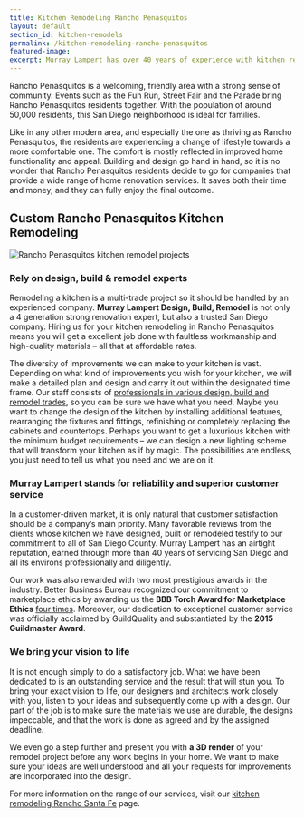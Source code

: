 ```yaml
---
title: Kitchen Remodeling Rancho Penasquitos
layout: default
section_id: kitchen-remodels
permalink: /kitchen-remodeling-rancho-penasquitos
featured-image:
excerpt: Murray Lampert has over 40 years of experience with kitchen remodeling in Rancho Penasquitos, San Diego. Take your Rancho Penasquitos kitchen remodel to the next level with us.
---
```


Rancho Penasquitos is a welcoming, friendly area with a strong sense of community. Events such as the Fun Run, Street Fair and the Parade bring Rancho Penasquitos residents together. With the population of around 50,000 residents, this San Diego neighborhood is ideal for families.

Like in any other modern area, and especially the one as thriving as Rancho Penasquitos, the residents are experiencing a change of lifestyle towards a more comfortable one. The comfort is mostly reflected in improved home functionality and appeal. Building and design go hand in hand, so it is no wonder that Rancho Penasquitos residents decide to go for companies that provide a wide range of home renovation services. It saves both their time and money, and they can fully enjoy the final outcome.

## Custom Rancho Penasquitos Kitchen Remodeling

![Rancho Penasquitos kitchen remodel projects](/uploads/barnard-kitchen-remodel-after.jpg)

### Rely on design, build &amp; remodel experts

Remodeling a kitchen is a multi-trade project so it should be handled by an experienced company. <strong>Murray Lampert Design, Build, Remodel</strong> is not only a 4 generation strong renovation expert, but also a trusted San Diego company. Hiring us for your kitchen remodeling in Rancho Penasquitos means you will get a excellent job done with faultless workmanship and high-quality materials – all that at affordable rates.

The diversity of improvements we can make to your kitchen is vast. Depending on what kind of improvements you wish for your kitchen, we will make a detailed plan and design and carry it out within the designated time frame. Our staff consists of <a href="http://murraylampert.com/about-murray-lampert-design-build-remodel/">professionals in various design, build and remodel trades</a>, so you can be sure we have what you need. Maybe you want to change the design of the kitchen by installing additional features, rearranging the fixtures and fittings, refinishing or completely replacing the cabinets and countertops. Perhaps you want to get a luxurious kitchen with the minimum budget requirements – we can design a new lighting scheme that will transform your kitchen as if by magic. The possibilities are endless, you just need to tell us what you need and we are on it.

### Murray Lampert stands for reliability and superior customer service

In a customer-driven market, it is only natural that customer satisfaction should be a company’s main priority. Many favorable reviews from the clients whose kitchen we have designed, built or remodeled testify to our commitment to all of San Diego County. Murray Lampert has an airtight reputation, earned through more than 40 years of servicing San Diego and all its environs professionally and diligently.

Our work was also rewarded with two most prestigious awards in the industry. Better Business Bureau recognized our commitment to marketplace ethics by awarding us the <strong>BBB Torch Award for Marketplace Ethics</strong> <a href="http://murraylampert.com/another-better-business-bureau-torch-award/">four times</a>. Moreover, our dedication to exceptional customer service was officially acclaimed by GuildQuality and substantiated by the <strong>2015 Guildmaster Award</strong>.

### We bring your vision to life

It is not enough simply to do a satisfactory job. What we have been dedicated to is an outstanding service and the result that will stun you. To bring your exact vision to life, our designers and architects work closely with you, listen to your ideas and subsequently come up with a design. Our part of the job is to make sure the materials we use are durable, the designs impeccable, and that the work is done as agreed and by the assigned deadline.

We even go a step further and present you with <strong>a 3D render</strong> of your remodel project before any work begins in your home. We want to make sure your ideas are well understood and all your requests for improvements are incorporated into the design.

For more information on the range of our services, visit our <a href="http://murraylampert.com/kitchen-remodeling-rancho-santa-fe">kitchen remodeling Rancho Santa Fe</a> page.
